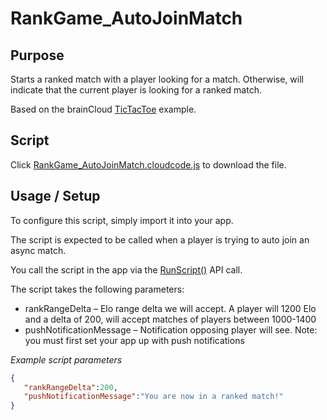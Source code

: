 # RankGame_AutoJoinMatch
## Purpose
Starts a ranked match with a player looking for a match. Otherwise, will indicate that the current player is looking for a ranked match.

Based on the brainCloud [TicTacToe](https://github.com/getbraincloud/examples-unity) example.

## Script
Click [RankGame_AutoJoinMatch.cloudcode.js](RankGame_AutoJoinMatch.cloudcode.js) to download the file.

## Usage / Setup
To configure this script, simply import it into your app.

The script is expected to be called when a player is trying to auto join an async match.

You call the script in the app via the [RunScript()](https://getbraincloud.com/apidocs/apiref/index.html#capi-script-runscript)  API call.

The script takes the following parameters:

* rankRangeDelta – Elo range delta we will accept. A player will 1200 Elo and a delta of 200, will accept matches of players between 1000-1400
* pushNotificationMessage – Notification opposing player will see. Note: you must first set your app up with push notifications

*Example script parameters*
```json
{ 
   "rankRangeDelta":200,
   "pushNotificationMessage":"You are now in a ranked match!"
}
```